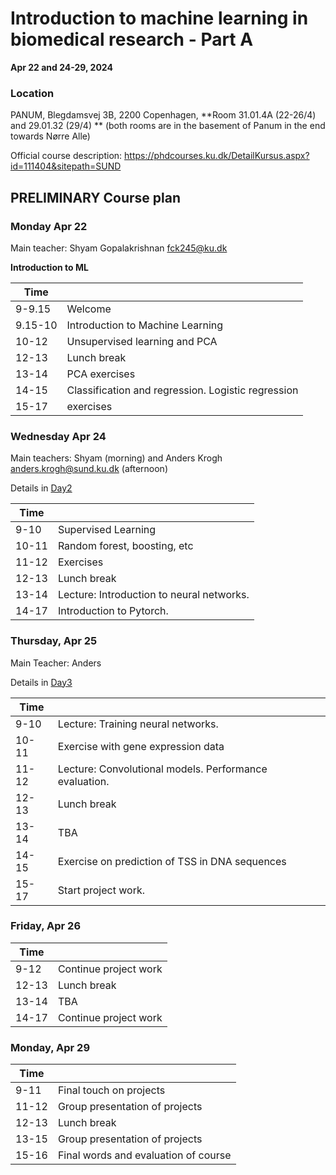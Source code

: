 # Introduction to machine learning in biomedical research - Part A
**Apr 22 and 24-29, 2024**

### Location
PANUM, Blegdamsvej 3B, 2200 Copenhagen, 
**Room 31.01.4A (22-26/4) and 29.01.32 (29/4) ** (both rooms are in the basement of Panum in the end towards Nørre Alle)

Official course description:
https://phdcourses.ku.dk/DetailKursus.aspx?id=111404&sitepath=SUND

## PRELIMINARY Course plan

### Monday Apr 22
Main teacher: Shyam Gopalakrishnan <fck245@ku.dk>

**Introduction to ML**

| Time |  |
|---|---|
|9-9.15| Welcome |
|9.15-10| Introduction to Machine Learning |
|10-12| Unsupervised learning and PCA|
|12-13| Lunch break |
|13-14| PCA exercises |
|14-15| Classification and regression. Logistic regression |
|15-17| exercises |

### Wednesday Apr 24
Main teachers: Shyam (morning) and Anders Krogh <anders.krogh@sund.ku.dk> (afternoon)

Details in [Day2](Day2/)

| Time |  |
|---|---|
| 9-10| Supervised Learning |
|10-11| Random forest, boosting, etc
|11-12| Exercises
|12-13| Lunch break |
|13-14| Lecture: Introduction to neural networks.  |
|14-17| Introduction to Pytorch. |

### Thursday, Apr 25
Main Teacher: Anders

Details in [Day3](Day3/)

| Time |  |
|---|---|
| 9-10| Lecture: Training neural networks. |
|10-11| Exercise with gene expression data |
|11-12| Lecture: Convolutional models. Performance evaluation. |
|12-13| Lunch break |
|13-14| TBA |
|14-15| Exercise on prediction of TSS in DNA sequences |
|15-17| Start project work. |

### Friday, Apr 26

| Time |  |
|---|---|
|9-12| Continue project work |
|12-13| Lunch break |
|13-14| TBA |
|14-17| Continue project work |

### Monday, Apr 29

| Time |  |
|---|---|
|9-11| Final touch on projects |
|11-12| Group presentation of projects |
|12-13| Lunch break |
|13-15| Group presentation of projects |
|15-16| Final words and evaluation of course |

